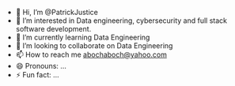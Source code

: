- 👋 Hi, I’m @PatrickJustice
- 👀 I’m interested in Data engineering, cybersecurity and full stack software development.
- 🌱 I’m currently learning Data Engineering
- 💞️ I’m looking to collaborate on Data Engineering
- 📫 How to reach me abochaboch@yahoo.com
- 😄 Pronouns: ...
- ⚡ Fun fact: ...

<!---
PatrickJustice/PatrickJustice is a ✨ special ✨ repository because its `README.md` (this file) appears on your GitHub profile.
You can click the Preview link to take a look at your changes.
--->
